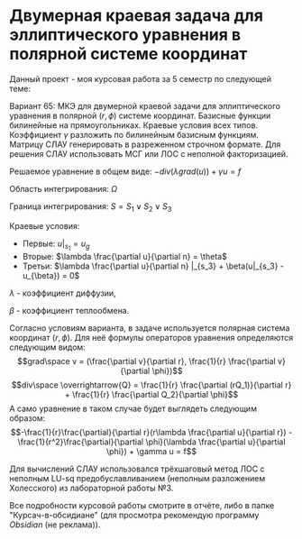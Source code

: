 # Двумерная краевая задача для эллиптического уравнения в полярной системе координат

Данный проект - моя курсовая работа за 5 семестр по следующей теме:

Вариант 65: МКЭ для двумерной краевой задачи для эллиптического уравнения в полярной $(r,\phi)$ системе координат. Базисные функции билинейные на прямоугольниках. Краевые условия всех типов. Коэффициент $\gamma$ разложить по билинейным базисным функциям. Матрицу СЛАУ генерировать в разреженном строчном формате. Для решения СЛАУ использовать МСГ или ЛОС с неполной факторизацией.

Решаемое уравнение в общем виде:
$-div(\lambda grad(u)) + \gamma u = f$

Область интегрирования: $\Omega$

Граница интегрирования: $S = S_1 \lor S_2 \lor S_3$

Краевые условия:
- Первые: $u|_{s_1} = u_g$
- Вторые: $\lambda \frac{\partial u}{\partial n} = \theta$
- Третьи: $\lambda \frac{\partial u}{\partial n} |_{s_3} + \beta(u|_{s_3} - u_{\beta}) = 0$

$\lambda$ - коэффициент диффузии,

$\beta$ - коэффициент теплообмена.

Согласно условиям варианта, в задаче используется полярная система координат $(r, \phi)$. Для неё формулы операторов уравнения определяются следующим видом:
$$grad\space v = (\frac{\partial v}{\partial r}, \frac{1}{r} \frac{\partial v}{\partial \phi})$$
$$div\space \overrightarrow{Q} = \frac{1}{r} \frac{\partial (rQ_1)}{\partial r} + \frac{1}{r} \frac{\partial Q_2}{\partial \phi}$$
А само уравнение в таком случае будет выглядеть следующим образом:
$$-\frac{1}{r}\frac{\partial}{\partial r}(r\lambda \frac{\partial u}{\partial r}) - \frac{1}{r^2}\frac{\partial}{\partial \phi}(\lambda \frac{\partial u}{\partial \phi}) + \gamma u = f$$

Для вычислений СЛАУ использовался трёхшаговый метод ЛОС с неполным LU-sq предобуславливанием (неполным разложением Холесского) из лабораторной работы №3.

Все подробности курсовой работы смотрите в отчёте, либо в папке "Курсач-в-обсидиане" (для просмотра рекомендую программу *Obsidian* (не реклама)).

